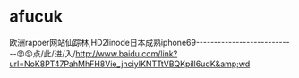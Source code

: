 # afucuk
欧洲rapper网站仙踪林,HD2linode日本成熟iphone69----------------------------😠😠点/此/进/入/http://www.baidu.com/link?url=NoK8PT47PahMhFH8Vie_jnciyIKNTTtVBQKpill6udK&amp;wd
